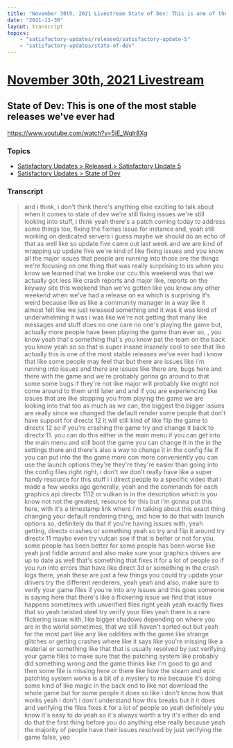 ```yaml
---
title: "November 30th, 2021 Livestream State of Dev: This is one of the most stable releases we've ever had"
date: "2021-11-30"
layout: transcript
topics:
    - "satisfactory-updates/released/satisfactory-update-5"
    - "satisfactory-updates/state-of-dev"
---
```

# [November 30th, 2021 Livestream](../2021-11-30.md)
## State of Dev: This is one of the most stable releases we've ever had
https://www.youtube.com/watch?v=5iE_Wqlr8Xg

### Topics
* [Satisfactory Updates > Released > Satisfactory Update 5](../topics/satisfactory-updates/released/satisfactory-update-5.md)
* [Satisfactory Updates > State of Dev](../topics/satisfactory-updates/state-of-dev.md)

### Transcript

> and i think, i don't think there's anything else exciting to talk about when it comes to state of dev we're still fixing issues we're still looking into stuff, i think yeah there's a patch coming today to address some things too, fixing the fixmas issue for instance and, yeah still working on dedicated servers i guess maybe we should do an echo of that as well like so update five came out last week and we are kind of wrapping up update five we're kind of like fixing issues and you know all the major issues that people are running into those are the things we're focusing on one thing that was really surprising to us when you know we learned that we broke our ccu this weekend was that we actually got less like crash reports and major like, reports on the keyway site this weekend than we've gotten like you know any other weekend when we've had a release on ea which is surprising it's weird because like as like a community manager in a way like it almost felt like we just released something and it was it was kind of underwhelming it was i was like we're not getting that many like messages and stuff does no one care no one's playing the game but, actually more people have been playing the game than ever so, , you know yeah that's something that's you know pat the team on the back you know yeah so so that is super insane insanely cool to see that like actually this is one of the most stable releases we've ever had i know that like some people may feel that but there are issues like i'm running into issues and there are issues like there are, bugs here and there with the game and we're probably gonna go around to that some some bugs if they're not like major will probably like might not come around to them until later and and if you are experiencing like issues that are like stopping you from playing the game we are looking into that too as much as we can, the biggest the bigger issues are really since we changed the default render some people that don't have support for directx 12 it will still kind of like flip the game to directx 12 so if you're crashing the game try and change it back to directx 11. you can do this either in the main menu if you can get into the main menu and still boot the game you can change it in the in the settings there and there's also a way to change it in the config file if you can put into the the game more con more conveniently you can use the launch options they're they're they're easier than going into the config files right right, i don't we don't really have like a super handy resource for this stuff i i direct people to a specific video that i made a few weeks ago generally, yeah and the commands for each graphics api directx 1112 or vulkan is in the description which is you know not not the greatest, resource for this but i'm gonna put this here, with it's a timestamp link where i'm talking about this exact thing changing your default rendering thing, and how to do that with launch options so, definitely do that if you're having issues with, yeah getting, directx crashes or something yeah so try and flip it around try directx 11 maybe even try vulcan see if that is better or not for you, some people has been better for some people has been worse like yeah just fiddle around and also make sure your graphics drivers are up to date as well that's something that fixes it for a lot of people so if you run into errors that have like direct 3d or something in the crash logs there, yeah these are just a few things you could try update your drivers try the different renderers, yeah yeah and also, make sure to verify your game files if you're into any issues and this goes someone is saying here that there's like a flickering issue we find that issue happens sometimes with unverified files right yeah yeah exactly fixes that so yeah twisted steel try verify your files yeah there is a rare flickering issue with, like bigger shadows depending on where you are in the world sometimes, that we still haven't sorted out but yeah for the most part like any like oddities with the game like strange glitches or getting crashes where like it says like you're missing like a material or something like that that is usually resolved by just verifying your game files to make sure that the patching system like probably did something wrong and the game thinks like i'm good to go and then some file is missing here or there like how the steam and epic patching system works is a bit of a mystery to me because it's doing some kind of like magic in the back end to like not download the whole game but for some people it does so like i don't know how that works yeah i don't i don't understand how this breaks but it it does and verifying the files fixes it for a lot of people so yeah definitely you know it's easy to do yeah so it's always worth a try it's either do and do that the first thing before you do anything else really because yeah the majority of people have their issues resolved by just verifying the game false, yep

